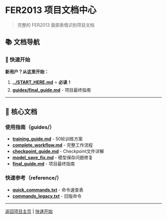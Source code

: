# FER2013 项目文档中心

> 完整的 FER2013 面部表情识别项目文档

## 📚 文档导航

### 🚀 快速开始

**新用户？从这里开始：**

1. **[../START_HERE.md](../START_HERE.md)** ⭐ **必读！**
2. **[guides/final_guide.md](guides/final_guide.md)** - 项目最终指南

---

## 📖 核心文档

### 使用指南（guides/）
- **[training_guide.md](guides/training_guide.md)** - 50轮训练方案
- **[complete_workflow.md](guides/complete_workflow.md)** - 完整工作流程
- **[checkpoint_guide.md](guides/checkpoint_guide.md)** - Checkpoint文件详解
- **[model_save_fix.md](guides/model_save_fix.md)** - 模型保存问题修复
- **[final_guide.md](guides/final_guide.md)** - 项目最终指南

### 快速参考（reference/）
- **[quick_commands.txt](reference/quick_commands.txt)** - 命令速查表
- **[commands_legacy.txt](reference/commands_legacy.txt)** - 旧版命令

---

[返回项目主页](../README.md) | [快速开始](../START_HERE.md)
